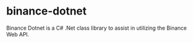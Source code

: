 # binance-dotnet
Binance Dotnet is a C# .Net class library to assist in utilizing the Binance Web API.
